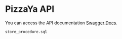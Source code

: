 # PizzaYa API

You can access the API documentation [Swagger Docs](http://localhost:8082/pizzaya/api/swagger-ui/index.html).

`store_procedure.sql`